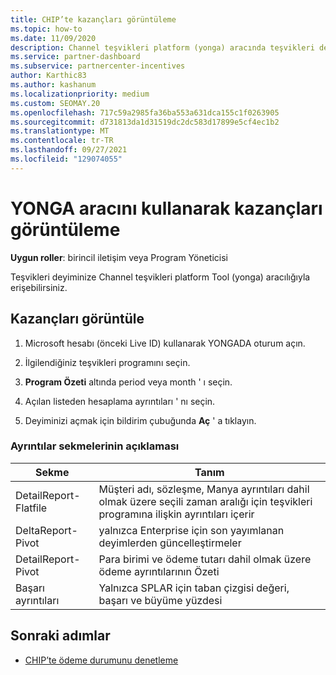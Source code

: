 ```yaml
---
title: CHIP’te kazançları görüntüleme
ms.topic: how-to
ms.date: 11/09/2020
description: Channel teşvikleri platform (yonga) aracında teşvikleri deyiminizi ve gelirlerinizi görüntülemeyi öğrenin.
ms.service: partner-dashboard
ms.subservice: partnercenter-incentives
author: Karthic83
ms.author: kashanum
ms.localizationpriority: medium
ms.custom: SEOMAY.20
ms.openlocfilehash: 717c59a2985fa36ba553a631dca155c1f0263905
ms.sourcegitcommit: d731813da1d31519dc2dc583d17899e5cf4ec1b2
ms.translationtype: MT
ms.contentlocale: tr-TR
ms.lasthandoff: 09/27/2021
ms.locfileid: "129074055"
---
```

# <a name="view-earnings-using-the-chip-tool"></a>YONGA aracını kullanarak kazançları görüntüleme

**Uygun roller**: birincil iletişim veya Program Yöneticisi

Teşvikleri deyiminize Channel teşvikleri platform Tool (yonga) aracılığıyla erişebilirsiniz.

## <a name="view-earnings"></a>Kazançları görüntüle

1. Microsoft hesabı (önceki Live ID) kullanarak YONGADA oturum açın.

2. İlgilendiğiniz teşvikleri programını seçin.

3. **Program Özeti** altında period veya month ' ı seçin. 

4. Açılan listeden hesaplama ayrıntıları ' nı seçin.

5.  Deyiminizi açmak için bildirim çubuğunda **Aç** ' a tıklayın.

### <a name="explanation-of-details-tabs"></a>Ayrıntılar sekmelerinin açıklaması

|**Sekme**|**Tanım**|
|-------------|--------------------------|
|DetailReport-Flatfile|Müşteri adı, sözleşme, Manya ayrıntıları dahil olmak üzere seçili zaman aralığı için teşvikleri programına ilişkin ayrıntıları içerir|
|DeltaReport-Pivot|yalnızca Enterprise için son yayımlanan deyimlerden güncelleştirmeler|
|DetailReport-Pivot|Para birimi ve ödeme tutarı dahil olmak üzere ödeme ayrıntılarının Özeti|
|Başarı ayrıntıları|Yalnızca SPLAR için taban çizgisi değeri, başarı ve büyüme yüzdesi|

## <a name="next-steps"></a>Sonraki adımlar

- [CHIP’te ödeme durumunu denetleme](chip-payment-status.md)